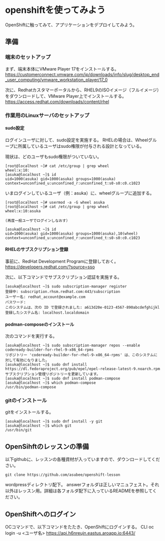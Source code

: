 # openshiftを使ってみよう
OpenShiftに触ってみて、アプリケーションをデプロイしてみよう。

## 準備
### 端末のセットアップ
まず、端末本体にVMware Player 17をインストールする。
https://customerconnect.vmware.com/jp/downloads/info/slug/desktop_end_user_computing/vmware_workstation_player/17_0

次に、Redhatカスタマーポータルから、RHEL9のISOイメージ（フルイメージ）をダウンロードして、VMware Player上でインストールする。
https://access.redhat.com/downloads/content/rhel

### 作業用のLinuxサーバのセットアップ

#### sudo設定
ログインユーザに対して、sudo設定を実施する。
RHELの場合は、Wheelグループに所属しているユーザはsudo権限が付与される設計となっている。

現状は、どのユーザもsudo権限がついていない。
```
[root@localhost ~]# cat /etc/group | grep wheel
wheel:x:10:
[asuka@localhost ~]$ id
uid=1000(asuka) gid=1000(asuka) groups=1000(asuka) context=unconfined_u:unconfined_r:unconfined_t:s0-s0:c0.c1023
```

いまログインしているユーザ（例：asuka）に、wheelグループに追加する。
```
[root@localhost ~]# usermod -a -G wheel asuka
[root@localhost ~]# cat /etc/group | grep wheel
wheel:x:10:asuka

(再度一般ユーザでログインしなおす）

[asuka@localhost ~]$ id
uid=1000(asuka) gid=1000(asuka) groups=1000(asuka),10(wheel) context=unconfined_u:unconfined_r:unconfined_t:s0-s0:c0.c1023

```

#### RHELのサブスクリプション登録

事前に、RedHat Development Programに登録しておく。
https://developers.redhat.com/?source=sso

次に、以下コマンドでサブスクリプション認証を実施する。
```
[asuka@localhost ~]$ sudo subscription-manager register
登録中: subscription.rhsm.redhat.com:443/subscription
ユーザー名: redhat_account@example.com
パスワード:
このシステムは、次の ID で登録されました: a613d20e-0123-4567-890abcdefghijkl
登録したシステム名: localhost.localdomain
```

#### podman-composeのインストール

次のコマンドを実行する。
```
[asuka@localhost ~]$ sudo subscription-manager repos --enable codeready-builder-for-rhel-9-x86_64-rpms
リポジトリー 'codeready-builder-for-rhel-9-x86_64-rpms' は、このシステムに対して有効になりました。
[asuka@localhost ~]$ sudo dnf install https://dl.fedoraproject.org/pub/epel/epel-release-latest-9.noarch.rpm
サブスクリプション管理リポジトリーを更新しています。
[asuka@localhost ~]$ sudo dnf install podman-compose
[asuka@localhost ~]$ which podman-compose
/usr/bin/podman-compose
```

### gitのインストール
gitをインストールする。
```
[asuka@localhost ~]$ sudo dnf install -y git
[asuka@localhost ~]$ which git
/usr/bin/git
```


## OpenSihftのレッスンの準備
以下githubに、レッスンの各種資材が入っていますので、ダウンロードしてください。
```
git clone https://github.com/asubee/openshift-lesson
```
wordpressディレクトリ配下。
answerフォルダは正しいマニュフェスト。それ以外はレッスン用。詳細は各フォルダ配下に入っているREADMEを参照してください。


## OpenShiftへのログイン
OCコマンドで、以下コマンドをたたき、OpenShiftにログインする。
CLI oc login -u <ユーザ名> https://api.h6nreujn.eastus.aroapp.io:6443/
